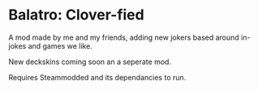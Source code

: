 # Balatro: Clover-fied

A mod made by me and my friends, adding new jokers based around in-jokes and games we like.

New deckskins coming soon an a seperate mod.

Requires Steammodded and its dependancies to run.
